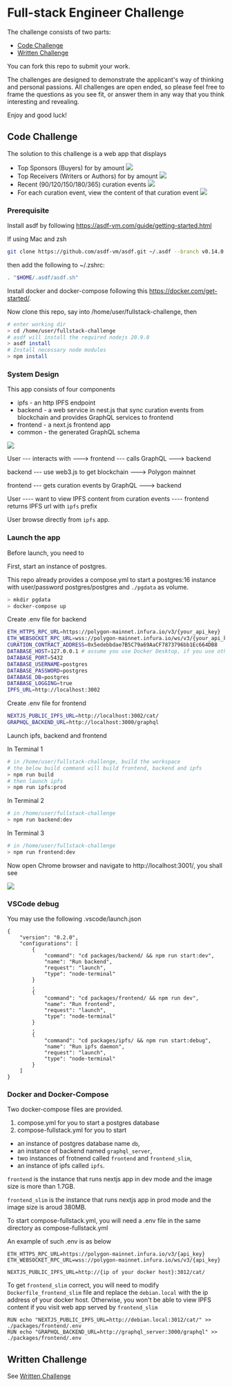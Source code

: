 # Full-stack Engineer Challenge

The challenge consists of two parts:

- [Code Challenge](./CodeChallenge.md)
- [Written Challenge](./WrittenChallenge.md)

You can fork this repo to submit your work.

The challenges are designed to demonstrate the applicant's way of thinking and personal passions. All challenges are open ended, so please feel free to frame the questions as you see fit, or answer them in any way that you think interesting and revealing.

Enjoy and good luck!

## Code Challenge

The solution to this challenge is a web app that displays

* Top Sponsors (Buyers) for by amount
![](./top_sponsors.png?raw=true)
* Top Receivers (Writers or Authors) for by amount
![](./top_receivers.png?raw=true)
* Recent (90/120/150/180/365) curation events
![](./recent_curations.png?raw=true)
* For each curation event, view the content of that curation event
![](./view_ipfs.gif?raw=true)

### Prerequisite

Install asdf by following https://asdf-vm.com/guide/getting-started.html

If using Mac and zsh
```bash
git clone https://github.com/asdf-vm/asdf.git ~/.asdf --branch v0.14.0
```

then add the following to ~/.zshrc:
```bash
. "$HOME/.asdf/asdf.sh"
```

Install docker and docker-compose following this https://docker.com/get-started/.

Now clone this repo, say into /home/user/fullstack-challenge, then

```bash
# enter working dir
> cd /home/user/fullstack-challenge
# asdf will install the required nodejs 20.9.0
> asdf install
# Install necessary node modules
> npm install
```

### System Design

This app consists of four components

* ipfs - an http IPFS endpoint 
* backend - a web service in nest.js that sync curation events from blockchain and provides GraphQL services to frontend
* frontend - a next.js frontend app
* common - the generated GraphQL schema

![](./system_design.svg?raw=true)

User --- interacts with ---> frontend --- calls GraphQL ---> backend

backend --- use web3.js to get blockchain ---> Polygon mainnet

frontend --- gets curation events by GraphQL ---> backend

User ---- want to view IPFS content from curation events ---- frontend returns IPFS url with `ipfs` prefix

User browse directly from `ipfs` app. 

### Launch the app

Before launch, you need to 

First, start an instance of postgres. 

This repo already provides a compose.yml to start a postgres:16 instance with user/password postgres/postgres and `./pgdata` as volume.

```bash
> mkdir pgdata
> docker-compose up
```

Create .env file for backend
```bash
ETH_HTTPS_RPC_URL=https://polygon-mainnet.infura.io/v3/{your_api_key}
ETH_WEBSOCKET_RPC_URL=wss://polygon-mainnet.infura.io/ws/v3/{your_api_key}
CURATION_CONTRACT_ADDRESS=0x5edebbdae7B5C79a69AaCF7873796bb1Ec664DB8
DATABASE_HOST=127.0.0.1 # assume you use Docker Desktop, if you use other instance of postgres, adjust DATABASE_ vars accordingly
DATABASE_PORT=5432
DATABASE_USERNAME=postgres
DATABASE_PASSWORD=postgres
DATABASE_DB=postgres
DATABASE_LOGGING=true
IPFS_URL=http://localhost:3002
```

Create .env file for frontend

```bash
NEXTJS_PUBLIC_IPFS_URL=http://localhost:3002/cat/
GRAPHQL_BACKEND_URL=http://localhost:3000/graphql
```

Launch ipfs, backend and frontend

In Terminal 1

```bash
# in /home/user/fullstack-challenge, build the workspace
# the below build command will build frontend, backend and ipfs
> npm run build
# then launch ipfs
> npm run ipfs:prod
```

In Terminal 2

```bash
# in /home/user/fullstack-challenge
> npm run backend:dev
```

In Terminal 3

```bash
# in /home/user/fullstack-challenge
> npm run frontend:dev
```

Now open Chrome browser and navigate to http://localhost:3001/, you shall see

![](./top_sponsors.png?raw=true)

### VSCode debug

You may use the following .vscode/launch.json

```
{
    "version": "0.2.0",
    "configurations": [
        {
            "command": "cd packages/backend/ && npm run start:dev",
            "name": "Run backend",
            "request": "launch",
            "type": "node-terminal"
        }
        ,
        {
            "command": "cd packages/frontend/ && npm run dev",
            "name": "Run frontend",
            "request": "launch",
            "type": "node-terminal"
        }
        ,
        {
            "command": "cd packages/ipfs/ && npm run start:debug",
            "name": "Run ipfs daemon",
            "request": "launch",
            "type": "node-terminal"
        }
    ]
}
```

### Docker and Docker-Compose

Two docker-compose files are provided.
1. compose.yml for you to start a postgres database
2. compose-fullstack.yml for you to start 
* an instance of postgres database name `db`, 
* an instance of backend named `graphql_server`, 
* two instances of frotnend called `frontend` and `frontend_slim`,
* an instance of ipfs called `ipfs`.

`frontend` is the instance that runs nextjs app in dev mode and the image size is more than 1.7GB.

`frontend_slim` is the instance that runs nextjs app in prod mode and the image size is aroud 380MB.

To start compose-fullstack.yml, you will need a .env file in the same directory as compose-fullstack.yml

An example of such .env is as below

```
ETH_HTTPS_RPC_URL=https://polygon-mainnet.infura.io/v3/{api_key}
ETH_WEBSOCKET_RPC_URL=wss://polygon-mainnet.infura.io/ws/v3/{api_key}

NEXTJS_PUBLIC_IPFS_URL=http://{ip of your docker host}:3012/cat/
```

To get `frontend_slim` correct, you will need to modify `Dockerfile_frontend_slim` file and replace the `debian.local` with the ip address of your docker host. Otherwise, you won't be able to view IPFS content if you visit web app served by `frontend_slim`

```
RUN echo "NEXTJS_PUBLIC_IPFS_URL=http://debian.local:3012/cat/" >> ./packages/frontend/.env
RUN echo "GRAPHQL_BACKEND_URL=http://graphql_server:3000/graphql" >> ./packages/frontend/.env

```

## Written Challenge

See [Written Challenge](./WrittenChallenge.md)